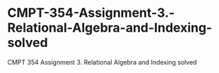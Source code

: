 # CMPT-354-Assignment-3.-Relational-Algebra-and-Indexing-solved
CMPT 354 Assignment 3. Relational Algebra and Indexing solved
